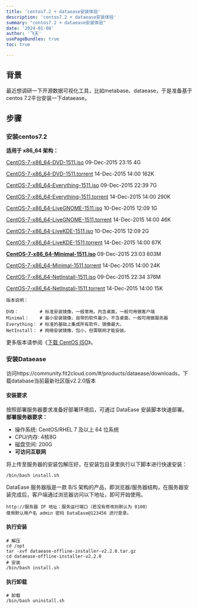 ```yaml
---
title: 'centos7.2 + dataease安装体验'
description: 'centos7.2 + dataease安装体验'
summary: "centos7.2 + dataease安装体验"
date: '2024-01-08'
author: '飞天'
usePageBundles: true
toc: true

---
```




## 背景

最近想调研一下开源数据可视化工具，比如metabase、dataease，于是准备基于centos 7.2平台安装一下dataease。



## 步骤

### 安装centos7.2

**适用于 x86_64 架构：**

[CentOS-7-x86_64-DVD-1511.iso](https://archive.kernel.org/centos-vault/7.2.1511/isos/x86_64/CentOS-7-x86_64-DVD-1511.iso)                       09-Dec-2015 23:15      4G

[CentOS-7-x86_64-DVD-1511.torrent](https://archive.kernel.org/centos-vault/7.2.1511/isos/x86_64/CentOS-7-x86_64-DVD-1511.torrent)                   14-Dec-2015 14:00    162K

[CentOS-7-x86_64-Everything-1511.iso](https://archive.kernel.org/centos-vault/7.2.1511/isos/x86_64/CentOS-7-x86_64-Everything-1511.iso)                09-Dec-2015 22:39      7G

[CentOS-7-x86_64-Everything-1511.torrent](https://archive.kernel.org/centos-vault/7.2.1511/isos/x86_64/CentOS-7-x86_64-Everything-1511.torrent)            14-Dec-2015 14:00    290K

[CentOS-7-x86_64-LiveGNOME-1511.iso](https://archive.kernel.org/centos-vault/7.2.1511/isos/x86_64/CentOS-7-x86_64-LiveGNOME-1511.iso)                 10-Dec-2015 12:09      1G

[CentOS-7-x86_64-LiveGNOME-1511.torrent](https://archive.kernel.org/centos-vault/7.2.1511/isos/x86_64/CentOS-7-x86_64-LiveGNOME-1511.torrent)             14-Dec-2015 14:00     46K

[CentOS-7-x86_64-LiveKDE-1511.iso](https://archive.kernel.org/centos-vault/7.2.1511/isos/x86_64/CentOS-7-x86_64-LiveKDE-1511.iso)                   10-Dec-2015 12:09      2G

[CentOS-7-x86_64-LiveKDE-1511.torrent](https://archive.kernel.org/centos-vault/7.2.1511/isos/x86_64/CentOS-7-x86_64-LiveKDE-1511.torrent)               14-Dec-2015 14:00     67K

[**CentOS-7-x86_64-Minimal-1511.iso**](https://archive.kernel.org/centos-vault/7.2.1511/isos/x86_64/CentOS-7-x86_64-Minimal-1511.iso)                   09-Dec-2015 23:03    603M

[CentOS-7-x86_64-Minimal-1511.torrent](https://archive.kernel.org/centos-vault/7.2.1511/isos/x86_64/CentOS-7-x86_64-Minimal-1511.torrent)               14-Dec-2015 14:00     24K

[CentOS-7-x86_64-NetInstall-1511.iso](https://archive.kernel.org/centos-vault/7.2.1511/isos/x86_64/CentOS-7-x86_64-NetInstall-1511.iso)                09-Dec-2015 22:34    376M

[CentOS-7-x86_64-NetInstall-1511.torrent](https://archive.kernel.org/centos-vault/7.2.1511/isos/x86_64/CentOS-7-x86_64-NetInstall-1511.torrent)            14-Dec-2015 14:00     15K



```
版本说明：

DVD：        # 标准安装镜像，一般常用。内含桌面，一般可用做客户端
Minimal：    # 最小安装镜像，自带的软件最少。不含桌面，一般可用做服务器
Everything： # 标准的基础上集成所有软件，镜像最大。
NetInstall： # 网络安装镜像，包小，但需联网才能安装。
```



更多版本请参阅《[下载 CentOS ISO](https://renwole.com/linux-downloads/download-centos-linux-iso-images)》。

### 安装Dataease



访问https://community.fit2cloud.com/#/products/dataease/downloads，下载database当前最新社区版v2.2.0版本



#### 安装要求

按照部署服务器要求准备好部署环境后，可通过 DataEase 安装脚本快速部署。
**部署服务器要求：**

- 操作系统: CentOS/RHEL 7 及以上 64 位系统
- CPU/内存: 4核8G
- 磁盘空间: 200G
- **可访问互联网**

将上传至服务器的安装包解压好，在安装包目录里执行以下脚本进行快速安装：

```
/bin/bash install.sh
```

DataEase 服务器版是一款 B/S 架构的产品，即浏览器/服务器结构，在服务器安装完成后，客户端通过浏览器访问以下地址，即可开始使用。

```
http://服务器 IP 地址：服务运行端口（若没有修改则默认为 8100）
使用默认用户名 admin 密码 DataEase@123456 进行登录。
```

#### 执行安装

```shell
# 解压
cd /opt
tar -xvf dataease-offline-installer-v2.2.0.tar.gz
cd dataease-offline-installer-v2.2.0
# 安装
/bin/bash install.sh
```

#### 执行卸载

```shell
# 卸载
/bin/bash uninstall.sh
```

